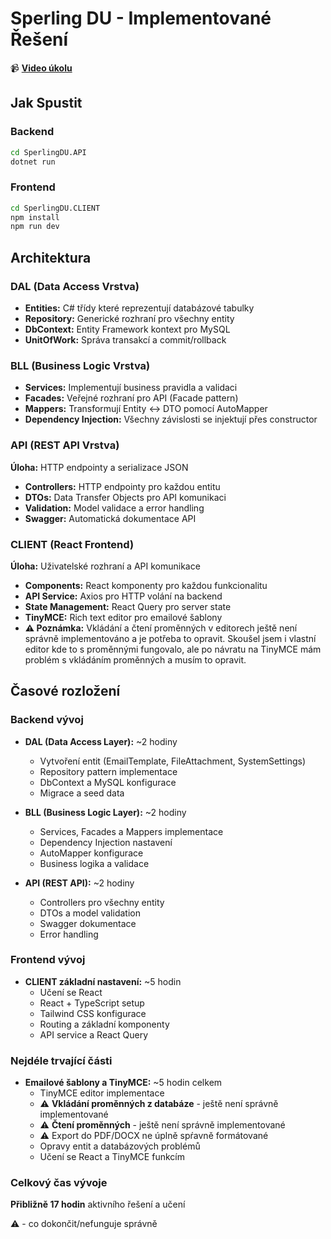 # Sperling DU - Implementované Řešení

📹 **[Video úkolu](https://drive.google.com/file/d/11BCBAtC_j9NOR0vjN5DERVSGYT6zBTcF/view?usp=sharing)**

## Jak Spustit

### Backend
```bash
cd SperlingDU.API
dotnet run
```

### Frontend  
```bash
cd SperlingDU.CLIENT
npm install
npm run dev
```

## Architektura

### **DAL (Data Access Vrstva)**
- **Entities:** C# třídy které reprezentují databázové tabulky
- **Repository:** Generické rozhraní pro všechny entity
- **DbContext:** Entity Framework kontext pro MySQL
- **UnitOfWork:** Správa transakcí a commit/rollback

### **BLL (Business Logic Vrstva)**
- **Services:** Implementují business pravidla a validaci
- **Facades:** Veřejné rozhraní pro API (Facade pattern)
- **Mappers:** Transformují Entity ↔ DTO pomocí AutoMapper
- **Dependency Injection:** Všechny závislosti se injektují přes constructor

### **API (REST API Vrstva)**
**Úloha:** HTTP endpointy a serializace JSON
- **Controllers:** HTTP endpointy pro každou entitu
- **DTOs:** Data Transfer Objects pro API komunikaci
- **Validation:** Model validace a error handling
- **Swagger:** Automatická dokumentace API

### **CLIENT (React Frontend)**
**Úloha:** Uživatelské rozhraní a API komunikace
- **Components:** React komponenty pro každou funkcionalitu
- **API Service:** Axios pro HTTP volání na backend
- **State Management:** React Query pro server state
- **TinyMCE:** Rich text editor pro emailové šablony
- **⚠️ Poznámka:** Vkládání a čtení proměnných v editorech ještě není správně implementováno a je potřeba to opravit. Skoušel jsem i vlastní editor kde to s proměnnými fungovalo, ale po návratu na TinyMCE mám problém s vkládáním proměnných a musím to opravit.

## Časové rozložení

### Backend vývoj
- **DAL (Data Access Layer):** ~2 hodiny
  - Vytvoření entit (EmailTemplate, FileAttachment, SystemSettings)
  - Repository pattern implementace
  - DbContext a MySQL konfigurace
  - Migrace a seed data

- **BLL (Business Logic Layer):** ~2 hodiny
  - Services, Facades a Mappers implementace
  - Dependency Injection nastavení
  - AutoMapper konfigurace
  - Business logika a validace

- **API (REST API):** ~2 hodiny
  - Controllers pro všechny entity
  - DTOs a model validation
  - Swagger dokumentace
  - Error handling

### Frontend vývoj
- **CLIENT základní nastavení:** ~5 hodin
  - Učení se React
  - React + TypeScript setup
  - Tailwind CSS konfigurace
  - Routing a základní komponenty
  - API service a React Query

### Nejdéle trvající části
- **Emailové šablony a TinyMCE:** ~5 hodin celkem
  - TinyMCE editor implementace
  - ⚠️ **Vkládání proměnných z databáze** - ještě není správně implementované
  - ⚠️ **Čtení proměnných** - ještě není správně implementované
  - ⚠️ Export do PDF/DOCX ne úplně spŕavně formátované
  - Opravy entit a databázových problémů
  - Učení se React a TinyMCE funkcím

### Celkový čas vývoje
**Přibližně 17 hodin** aktivního řešení a učení


⚠️ - co dokončit/nefunguje správně











